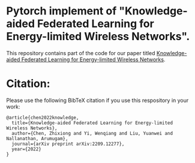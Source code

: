 # Pytorch implement of "Knowledge-aided Federated Learning for Energy-limited Wireless Networks".

This repository contains part of the code for our paper titled [Knowledge-aided Federated Learning for Energy-limited Wireless Networks](hthttps://arxiv.org/pdf/2209.12277.pdf).


# Citation:

Please use the following BibTeX citation if you use this respository in your work:
```
@article{chen2022knowledge,
  title={Knowledge-aided Federated Learning for Energy-limited Wireless Networks},
  author={Chen, Zhixiong and Yi, Wenqiang and Liu, Yuanwei and Nallanathan, Arumugam},
  journal={arXiv preprint arXiv:2209.12277},
  year={2022}
}
